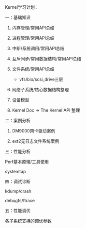 Kernel学习计划：

一：基础知识
	
1. 内存管理/常用API总结

2. 进程管理/常用API总结

3. 中断/系统调用/常用API总结

4. 互斥同步/常用数据结构/常用API总结
	
6. 文件系统/常用API总结
	
    - vfs/bio/scsi_drive三层
	
7. 网络子系统/核心数据结构整理

8. 设备模型

9. Kernel Doc ->  The Kernel API 整理

二：案例分析

1. DM9000网卡驱动案例

2. ext2无日志文件系统案例

三：性能分析

Perf基本原理/工具使用

systemtap
	
四：调试诊断

kdump/crash

debugfs/ftrace
	
五：性能调优
	
各子系统支持的调优参数